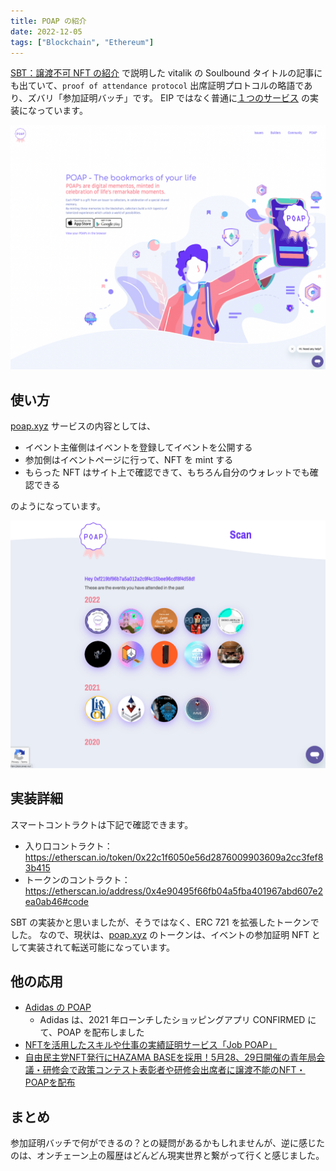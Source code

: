```yaml
---
title: POAP の紹介
date: 2022-12-05
tags: ["Blockchain", "Ethereum"]
---
```


[SBT：譲渡不可 NFT の紹介](https://qiita.com/blueplanet/items/23385c773ee0759ad821) で説明した vitalik の Soulbound タイトルの記事にも出ていて、`proof of attendance protocol` 出席証明プロトコルの略語であり、ズバリ「参加証明バッチ」です。
EIP ではなく普通に[１つのサービス](https://poap.xyz/) の実装になっています。

![image0.png](image0.png)



<!--truncate-->

## 使い方
[poap.xyz](https://poap.xyz/) サービスの内容としては、
- イベント主催側はイベントを登録してイベントを公開する
- 参加側はイベントページに行って、NFT を mint する
- もらった NFT はサイト上で確認できて、もちろん自分のウォレットでも確認できる

のようになっています。

![image1.png](image1.png)


## 実装詳細

スマートコントラクトは下記で確認できます。

- 入り口コントラクト：https://etherscan.io/token/0x22c1f6050e56d2876009903609a2cc3fef83b415
- トークンのコントラクト：https://etherscan.io/address/0x4e90495f66fb04a5fba401967abd607e2ea0ab46#code

SBT の実装かと思いましたが、そうではなく、ERC 721 を拡張したトークンでした。
なので、現状は、[poap.xyz](https://poap.xyz/) のトークンは、イベントの参加証明 NFT として実装されて転送可能になっています。

## 他の応用
- [Adidas の POAP](https://poap.gallery/event/14195)
    - Adidas は、2021 年ローンチしたショッピングアプリ CONFIRMED にて、POAP を配布しました
- [NFTを活用したスキルや仕事の実績証明サービス「Job POAP」](https://jobpoap.xyz/)
- [自由民主党NFT発行にHAZAMA BASEを採用！5月28、29日開催の青年局会議・研修会で政策コンテスト表彰者や研修会出席者に譲渡不能のNFT・POAPを配布](https://prtimes.jp/main/html/rd/p/000000014.000020554.html)

## まとめ
参加証明バッチで何ができるの？との疑問があるかもしれませんが、逆に感じたのは、オンチェーン上の履歴はどんどん現実世界と繋がって行くと感じました。
